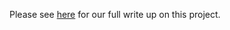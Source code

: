 Please see [here](https://github.com/mviol42/mviol42.github.io/blob/main/docs/assets/swat5/cse_493s_project.pdf) for our full write up on this project.
